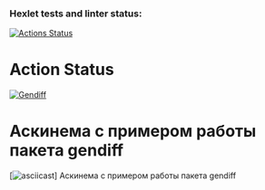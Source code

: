 ### Hexlet tests and linter status:
[![Actions Status](https://github.com/JuliaMezenova/python-project-50/workflows/hexlet-check/badge.svg)](https://github.com/JuliaMezenova/python-project-50/actions)
# Action Status
[![Gendiff](https://github.com/JuliaMezenova/python-project-50/actions/workflows/main.yml/badge.svg)](https://github.com/JuliaMezenova/python-project-50/actions/workflows/main.yml)
# Аскинема с примером работы пакета gendiff
[![asciicast](https://asciinema.org/a/G8I1wtqf6kUkg11D3Gt98n7sQ.svg)] Аскинема с примером работы пакета gendiff
